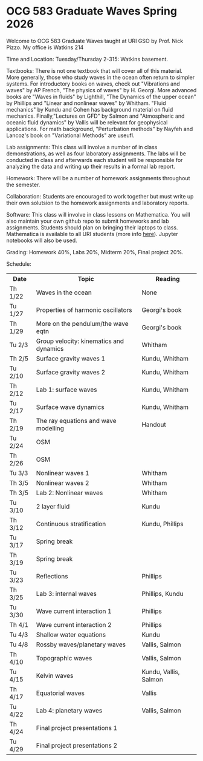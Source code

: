 # OCG 583 Graduate Waves Spring 2026

Welcome to OCG 583 Graduate Waves taught at URI GSO by Prof. Nick Pizzo. My office is Watkins 214

Time and Location: Tuesday/Thursday 2-315: Watkins basement. 

Textbooks: There is not one textbook that will cover all of this material. More generally, those who study waves in the ocean often return to simpler systems. For introductory books on waves, check out "Vibrations and waves" by AP French, "The physics of waves" by H. Georgi. More advanced books are "Waves in fluids" by Lighthill, "The Dynamics of the upper ocean" by Phillips and "Linear and nonlinear waves" by Whitham. "Fluid mechanics" by Kundu and Cohen has background material on fluid mechanics. Finally,"Lectures on GFD" by Salmon and  "Atmospheric and oceanic fluid dynamics" by Vallis will be relevant for geophysical applications. For math background, "Perturbation methods" by Nayfeh and Lancoz's book on "Variational Methods" are useufl. 

Lab assignments: This class will involve a number of in class demonstrations, as well as four laboratory assignments. The labs will be conducted in class and afterwards each student will be responsible for analyzing the data and writing up their results in a formal lab report. 

Homework: There will be a number of homework assignments throughout the semester. 

Collaboration: Students are encouraged to work together but must write up their own solutsion to the homework assignments and laboratory reports. 

Software: This class will involve in class lessons on Mathematica. You will also maintain your own github repo to submit homeworks and lab assignments. Students should plan on bringing their laptops to class. Mathematica is available to all URI students (more info [here](https://its.uri.edu/services/it-service-mathematica/)). Jupyter notebooks will also be used. 

Grading: Homework 40%, Labs 20%, Midterm 20%, Final project 20%. 

Schedule:

  <table>
  <tr>
    <th>Date</th>
    <th>Topic</th>
    <th>Reading</th>
  </tr>
  <tr>
    <td>Th 1/22</td>
    <td>Waves in the ocean</td>
    <td>None</td>
  </tr>
  <tr>
    <td>Tu 1/27 </td>
    <td>Properties of harmonic oscillators
    </td>
    <td> Georgi's book </td>
  </tr>
    <tr>
    <td>Th 1/29 </td>
    <td>More on the pendulum/the wave eqtn  </td>
    <td> Georgi's book </td>
  </tr>
  <tr>
    <td>Tu 2/3</td>
    <td> Group velocity: kinematics and dynamics </td>
    <td> Whitham </td>
  </tr>
    <tr>
    <td>Th 2/5</td>
    <td> Surface gravity waves 1 </td>
    <td>Kundu, Whitham </td>
  </tr>
    <tr>
    <td>Tu 2/10</td>
    <td> Surface gravity waves 2 </td>
    <td>Kundu, Whitham </td>
     <tr>
    <td>Th 2/12</td>
    <td> Lab 1: surface waves </td>
    <td>Kundu, Whitham</td>
  </tr>
    <tr>
    <td>Tu 2/17</td>
    <td> Surface wave dynamics </td>
    <td>Kundu, Whitham</td>
  </tr>
     <tr>
    <td>Th 2/19</td>
    <td> The ray equations and wave modelling </td>
    <td>Handout</td>
  </tr>
        <tr>
    <td>Tu 2/24</td>
    <td> OSM </td>
    <td></td>
  </tr>
    <tr>
    <td>Th 2/26</td>
    <td> OSM </td>
    <td></td>
  </tr>
    <tr>
    <td>Tu 3/3</td>
    <td> Nonlinear waves 1</td>
    <td>Whitham</td>
  </tr>
        <tr>
    <td>Th 3/5</td>
    <td> Nonlinear waves 2</td>
    <td>Whitham</td>
  </tr>
            <tr>
    <td>Th 3/5</td>
    <td> Lab 2: Nonlinear waves </td>
    <td>Whitham</td>
  </tr>
        <tr>
    <td>Tu 3/10</td>
    <td> 2 layer fluid </td>
    <td>Kundu</td>
  </tr>
        <tr>
    <td>Th 3/12</td>
        <td> Continuous stratification </td>
    <td>Kundu, Phillips</td>
  </tr>
        <tr>
    <td>Tu 3/17</td>
    <td> Spring break </td>
    <td></td>
  </tr>
        <tr>
    <td>Th 3/19</td>
    <td> Spring break </td>
    <td></td>
  </tr>
        <tr>
    <td>Tu 3/23</td>
    <td> Reflections </td>
    <td>Phillips</td>
  </tr>
    <tr>
    <td>Th 3/25</td>
    <td>Lab 3: internal waves </td>
    <td>Phillips, Kundu</td>
        <tr>
    <td>Tu 3/30</td>
    <td> Wave current interaction 1 </td>
    <td>Phillips</td>
  </tr>
      <tr>
    <td>Th 4/1</td>
    <td>  Wave current interaction 2 </td>
    <td>Phillips</td>
  </tr>
          <tr>
    <td>Tu 4/3</td>
    <td>Shallow water equations  </td>
    <td>Kundu</td>
  </tr>
    <tr>
    <td>Tu 4/8</td>
    <td> Rossby waves/planetary waves </td>
    <td>Vallis, Salmon</td>
  </tr>
        <tr>
    <td>Th 4/10</td>
    <td> Topographic waves</td>
    <td>Vallis, Salmon</td>
  </tr>
            <tr>
    <td>Tu 4/15</td>
    <td> Kelvin waves </td>
    <td>Kundu, Vallis, Salmon</td>
  </tr>
            <tr>
    <td>Th 4/17</td>
    <td> Equatorial waves</td>
    <td>Vallis</td>
  </tr>
            <tr>
    <td>Tu 4/22</td>
    <td>Lab 4: planetary waves </td>
    <td>Vallis, Salmon</td>
  </tr>
            <tr>
    <td>Th 4/24</td>
    <td> Final project presentations 1</td>
    <td></td>
  </tr>
            <tr>
    <td>Tu 4/29</td>
    <td> Final project presentations 2 </td>
    <td></td>
  </tr>
</table>
